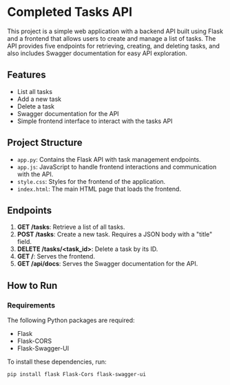 # Completed Tasks API

This project is a simple web application with a backend API built using Flask and a frontend that allows users to create and manage a list of tasks. The API provides five endpoints for retrieving, creating, and deleting tasks, and also includes Swagger documentation for easy API exploration.

## Features

- List all tasks
- Add a new task
- Delete a task
- Swagger documentation for the API
- Simple frontend interface to interact with the tasks API

## Project Structure

- `app.py`: Contains the Flask API with task management endpoints.
- `app.js`: JavaScript to handle frontend interactions and communication with the API.
- `style.css`: Styles for the frontend of the application.
- `index.html`: The main HTML page that loads the frontend.

## Endpoints

1. **GET /tasks**: Retrieve a list of all tasks.
2. **POST /tasks**: Create a new task. Requires a JSON body with a "title" field.
3. **DELETE /tasks/<task_id>**: Delete a task by its ID.
4. **GET /**: Serves the frontend.
5. **GET /api/docs**: Serves the Swagger documentation for the API.

## How to Run

### Requirements

The following Python packages are required:

- Flask
- Flask-CORS
- Flask-Swagger-UI

To install these dependencies, run:

```bash
pip install flask Flask-Cors flask-swagger-ui